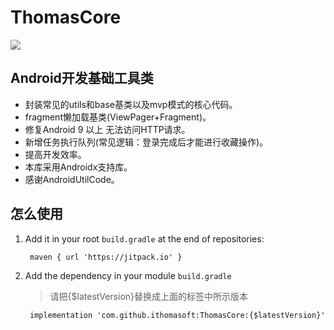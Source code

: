 # ThomasCore
[![](https://jitpack.io/v/ithomasoft/ThomasCore.svg)](https://jitpack.io/#ithomasoft/ThomasCore)
## Android开发基础工具类
* 封装常见的utils和base基类以及mvp模式的核心代码。
* fragment懒加载基类(ViewPager+Fragment)。
* 修复Android 9 以上 无法访问HTTP请求。
* 新增任务执行队列(常见逻辑：登录完成后才能进行收藏操作)。
* 提高开发效率。
* 本库采用Androidx支持库。
* 感谢AndroidUtilCode。
## 怎么使用
1. Add it in your root `build.gradle` at the end of repositories:

	`` 
	maven { url 'https://jitpack.io' }
    ``
2. Add the dependency in your module  `build.gradle`
    > 请把{$latestVersion}替换成上面的标签中所示版本


    `` 
    implementation 'com.github.ithomasoft:ThomasCore:{$latestVersion}'
    ``

